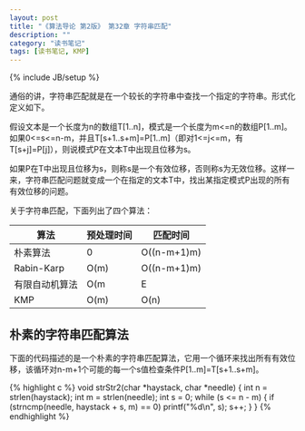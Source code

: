 ```yaml
---
layout: post
title: "《算法导论 第2版》 第32章 字符串匹配"
description: ""
category: "读书笔记"
tags: [读书笔记, KMP]
---
```

{% include JB/setup %}

通俗的讲，字符串匹配就是在一个较长的字符串中查找一个指定的字符串。形式化定义如下。

假设文本是一个长度为n的数组T[1..n]，模式是一个长度为m<=n的数组P[1..m]。如果0<=s<=n-m，并且T[s+1..s+m]=P[1..m]（即对1<=j<=m，有T[s+j]=P[j]），则说模式P在文本T中出现且位移为s。

如果P在T中出现且位移为s，则称s是一个有效位移，否则称s为无效位移。这样一来，字符串匹配问题就变成一个在指定的文本T中，找出某指定模式P出现的所有有效位移的问题。

关于字符串匹配，下面列出了四个算法：

|算法|预处理时间|匹配时间|
|----|----------|--------|
|朴素算法|0|O((n-m+1)m)|
|Rabin-Karp|O(m)|O((n-m+1)m)|
|有限自动机算法|O(m|E|)|O(n)|
|KMP|O(m)|O(n)|

## 朴素的字符串匹配算法

下面的代码描述的是一个朴素的字符串匹配算法，它用一个循环来找出所有有效位移，该循环对n-m+1个可能的每一个s值检查条件P[1..m]=T[s+1..s+m]。

{% highlight c %}
	void strStr2(char *haystack, char *needle)
	{
		int n = strlen(haystack);
		int m = strlen(needle);
		int s = 0;
		while (s <= n - m) {
			if (strncmp(needle, haystack + s, m) == 0)
				printf("%d\n", s);
			s++;
		}
	}
{% endhighlight %}
